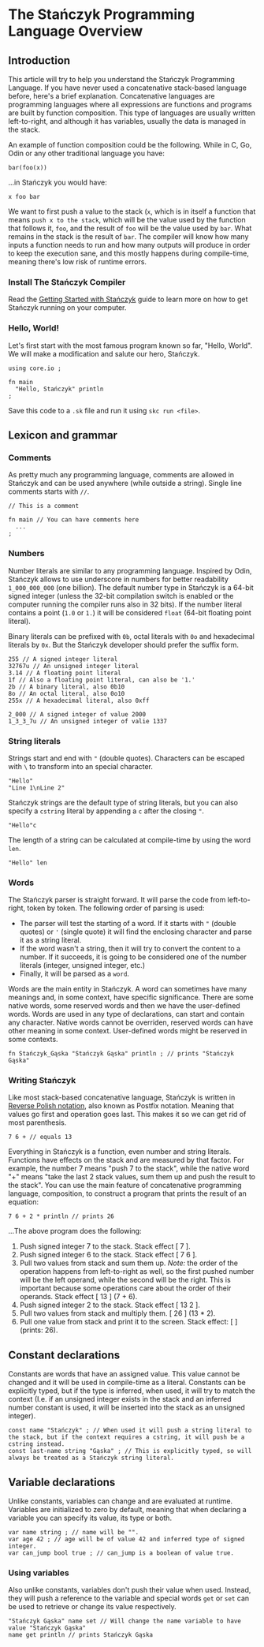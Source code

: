 # The Stańczyk Programming Language Overview

## Introduction

This article will try to help you understand the Stańczyk Programming Language. If you have never used a concatenative stack-based language before, here's a brief explanation. Concatenative languages are programming languages where all expressions are functions and programs are built by function composition. This type of languages are usually written left-to-right, and although it has variables, usually the data is managed in the stack.

An example of function composition could be the following. While in C, Go, Odin or any other traditional language you have:

```
bar(foo(x))
```

...in Stańczyk you would have:

```stanczyk
x foo bar
```

We want to first push a value to the stack (`x`, which is in itself a function that means `push x to the stack`, which will be the value used by the function that follows it, `foo`, and the result of `foo` will be the value used by `bar`. What remains in the stack is the result of `bar`. The compiler will know how many inputs a function needs to run and how many outputs will produce in order to keep the execution sane, and this mostly happens during compile-time, meaning there's low risk of runtime errors.

### Install The Stańczyk Compiler

Read the [Getting Started with Stańczyk](getting-started.md) guide to learn more on how to get Stańczyk running on your computer.

### Hello, World!

Let's first start with the most famous program known so far, "Hello, World". We will make a modification and salute our hero, Stańczyk.

```stanczyk
using core.io ;

fn main
  "Hello, Stańczyk" println
;
```

Save this code to a `.sk` file and run it using `skc run <file>`.

## Lexicon and grammar

### Comments

As pretty much any programming language, comments are allowed in Stańczyk and can be used anywhere (while outside a string). Single line comments starts with `//`.

```stanczyk
// This is a comment

fn main // You can have comments here
  ...
;
```

### Numbers

Number literals are similar to any programming language. Inspired by Odin, Stańczyk allows to use underscore in numbers for better readability `1_000_000_000` (one billion). The default number type in Stańczyk is a 64-bit signed integer (unless the 32-bit compilation switch is enabled or the computer running the compiler runs also in 32 bits). If the number literal contains a point (`1.0` or `1.`) it will be considered `float` (64-bit floating point literal).

Binary literals can be prefixed with `0b`, octal literals with `0o` and hexadecimal literals by `0x`. But the Stańczyk developer should prefer the suffix form.

```stanczyk
255 // A signed integer literal
32767u // An unsigned integer literal
3.14 // A floating point literal
1f // Also a floating point literal, can also be '1.'
2b // A binary literal, also 0b10
8o // An octal literal, also 0o10
255x // A hexadecimal literal, also 0xff

2_000 // A signed integer of value 2000
1_3_3_7u // An unsigned integer of valie 1337
```

### String literals

Strings start and end with `"` (double quotes). Characters can be escaped with `\` to transform into an special character.

```stanczyk
"Hello"
"Line 1\nLine 2"
```

Stańczyk strings are the default type of string literals, but you can also specify a `cstring` literal by appending a `c` after the closing `"`.

```stanczyk
"Hello"c
```

The length of a string can be calculated at compile-time by using the word `len`.

```stanczyk
"Hello" len
```

### Words

The Stańczyk parser is straight forward. It will parse the code from left-to-right, token by token. The following order of parsing is used:

* The parser will test the starting of a word. If it starts with `"` (double quotes) or `'` (single quote) it will find the enclosing character and parse it as a string literal.
* If the word wasn't a string, then it will try to convert the content to a number. If it succeeds, it is going to be considered one of the number literals (integer, unsigned integer, etc.)
* Finally, it will be parsed as a `word`.

Words are the main entity in Stańczyk. A word can sometimes have many meanings and, in some context, have specific significance. There are some native words, some reserved words and then we have the user-defined words. Words are used in any type of declarations, can start and contain any character. Native words cannot be overriden, reserved words can have other meaning in some context. User-defined words might be reserved in some contexts.

```stanczyk
fn Stańczyk_Gąska "Stańczyk Gąska" println ; // prints "Stańczyk Gąska"
```

### Writing Stańczyk

Like most stack-based concatenative language, Stańczyk is written in [Reverse Polish notation](https://en.wikipedia.org/wiki/Reverse_Polish_notation), also known as Postfix notation. Meaning that values go first and operation goes last. This makes it so we can get rid of most parenthesis.

```stanczyk
7 6 + // equals 13
```

Everything in Stańczyk is a function, even number and string literals. Functions have effects on the stack and are measured by that factor. For example, the number 7 means "push 7 to the stack", while the native word "+" means "take the last 2 stack values, sum them up and push the result to the stack". You can use the main feature of concatenative programming language, composition, to construct a program that prints the result of an equation:

```stanczyk
7 6 + 2 * println // prints 26
```

...The above program does the following:

1. Push signed integer 7 to the stack. Stack effect [ 7 ].
2. Push signed integer 6 to the stack. Stack effect [ 7 6 ].
3. Pull two values from stack and sum them up. *Note:* the order of the operation happens from left-to-right as well, so the first pushed number will be the left operand, while the second will be the right. This is important because some operations care about the order of their operands. Stack effect [ 13 ] (7 + 6).
4. Push signed integer 2 to the stack. Stack effect [ 13 2 ].
5. Pull two values from stack and multiply them. [ 26 ] (13 * 2).
6. Pull one value from stack and print it to the screen. Stack effect: [ ] (prints: 26).

## Constant declarations

Constants are words that have an assigned value. This value cannot be changed and it will be used in compile-time as a literal. Constants can be explicitly typed, but if the type is inferred, when used, it will try to match the context (I.e. if an unsigned integer exists in the stack and an inferred number constant is used, it will be inserted into the stack as an unsigned integer).

```stanczyk
const name "Stańczyk" ; // When used it will push a string literal to the stack, but if the context requires a cstring, it will push be a cstring instead.
const last-name string "Gąska" ; // This is explicitly typed, so will always be treated as a Stańczyk string literal.
```

## Variable declarations

Unlike constants, variables can change and are evaluated at runtime. Variables are initialized to zero by default, meaning that when declaring a variable you can specify its value, its type or both.

```stanczyk
var name string ; // name will be "".
var age 42 ; // age will be of value 42 and inferred type of signed integer.
var can_jump bool true ; // can_jump is a boolean of value true.
```

### Using variables

Also unlike constants, variables don't push their value when used. Instead, they will push a reference to the variable and special words `get` or `set` can be used to retrieve or change its value respectively.

```stanczyk
"Stańczyk Gąska" name set // Will change the name variable to have value "Stańczyk Gąska"
name get println // prints Stańczyk Gąska
```
